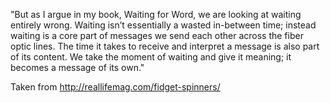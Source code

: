 


"But as I argue in my book, Waiting for Word, we are looking at waiting entirely wrong. Waiting isn’t essentially a wasted in-between time; instead waiting is a core part of messages we send each other across the fiber optic lines. The time it takes to receive and interpret a message is also part of its content. We take the moment of waiting and give it meaning; it becomes a message of its own."

Taken from http://reallifemag.com/fidget-spinners/
